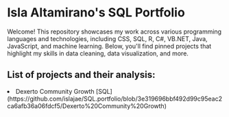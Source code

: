 <h1> Isla Altamirano's SQL Portfolio </h1>

Welcome! This repository showcases my work across various programming languages and technologies, including CSS, SQL, R, C#, VB.NET, Java, JavaScript, and machine learning. Below, you'll find pinned projects that highlight my skills in data cleaning, data visualization, and more.

<h2> List of projects and their analysis: </h2>
<li> Dexerto Community Growth [SQL](https://github.com/islajae/SQL.portfolio/blob/3e319696bbf492d99c95eac2ca6afb36a06fdcf5/Dexerto%20Community%20Growth)</li>
